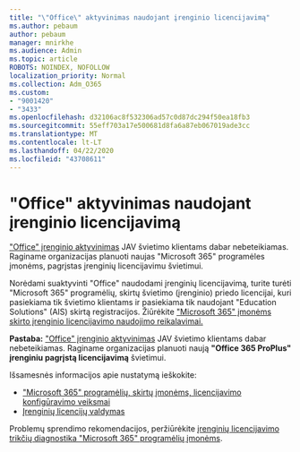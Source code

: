 ```yaml
---
title: "\"Office\" aktyvinimas naudojant įrenginio licencijavimą"
ms.author: pebaum
author: pebaum
manager: mnirkhe
ms.audience: Admin
ms.topic: article
ROBOTS: NOINDEX, NOFOLLOW
localization_priority: Normal
ms.collection: Adm_O365
ms.custom:
- "9001420"
- "3433"
ms.openlocfilehash: d32106ac8f532306ad57c0d87dc294f50ea18fb3
ms.sourcegitcommit: 55eff703a17e500681d8fa6a87eb067019ade3cc
ms.translationtype: MT
ms.contentlocale: lt-LT
ms.lasthandoff: 04/22/2020
ms.locfileid: "43708611"
---
```

# <a name="activating-office-using-device-based-licensing"></a>"Office" aktyvinimas naudojant įrenginio licencijavimą

["Office" įrenginio aktyvinimas](https://aka.ms/officedba) JAV švietimo klientams dabar nebeteikiamas. Raginame organizacijas planuoti naujas "Microsoft 365" programėles įmonėms, pagrįstas įrenginių licencijavimu švietimui.

Norėdami suaktyvinti "Office" naudodami įrenginių licencijavimą, turite turėti "Microsoft 365" programėlių, skirtų švietimo (įrenginio) priedo licencijai, kuri pasiekiama tik švietimo klientams ir pasiekiama tik naudojant "Education Solutions" (AIS) skirtą registracijos. Žiūrėkite ["Microsoft 365" įmonėms skirto įrenginio licencijavimo naudojimo reikalavimai.](https://docs.microsoft.com/deployoffice/device-based-licensing#requirements-for-using-device-based-licensing-for-office-365-proplus)

**Pastaba:** ["Office" įrenginio aktyvinimas](https://aka.ms/officedba) JAV švietimo klientams dabar nebeteikiamas. Raginame organizacijas planuoti naują **"Office 365 ProPlus" įrenginiu pagrįstą licencijavimą** švietimui.

Išsamesnės informacijos apie nustatymą ieškokite:

- ["Microsoft 365" programėlių, skirtų įmonėms, licencijavimo konfigūravimo veiksmai](https://docs.microsoft.com/deployoffice/device-based-licensing#steps-to-configure-device-based-licensing-for-office-365-proplus)
- [Įrenginių licencijų valdymas](https://docs.microsoft.com/Office365/Admin/misc/manage-licenses-for-devices)

Problemų sprendimo rekomendacijos, peržiūrėkite [įrenginių licencijavimo trikčių diagnostika "Microsoft 365" programėlių įmonėms](https://docs.microsoft.com/deployoffice/device-based-licensing#troubleshoot-device-based-licensing-for-office-365-proplus).
